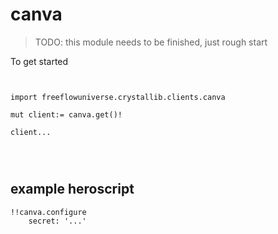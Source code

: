 # canva

> TODO: this module needs to be finished, just rough start

To get started

```vlang


import freeflowuniverse.crystallib.clients.canva

mut client:= canva.get()!

client...




```

## example heroscript

```hero
!!canva.configure
    secret: '...'
```


